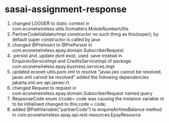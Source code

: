 # sasai-assignment-response
1) changed LOGGER to static context in com.econetwireless.utils.formatters.MobileNumberUtils
2) PartnerCodeValidatorImpl constructor no such thing as this(super); by default super constructor is called by java
3) changed @PreInsert to @PrePersist in com.econetwireless.epay.domain.SubscriberRequest
4) .persist and .update dont exist, used .save instead in EnquiriesServiceImpl and CreditsServiceImpl of package com.econetwireless.epay.business.services.impl
5) updated econet-utils.pom.xml to resolve "javax.jws cannot be resolved, javax.xml cannot be resolved" added the following dependencies 
	jakarta.xml.ws-api
	jaxws-rt
6) changed Request to request in com.econetwireless.epay.domain.SubscriberRequest named query
7) ResponseCode enum  //code= code was causing the instance variable nt to be initialised changed to this.code = code;
8) added  @PathVariable("partnerCode")  to enquireAirtimeBalance method in com.econetwireless.epay.api.rest.resources.EpayResource
